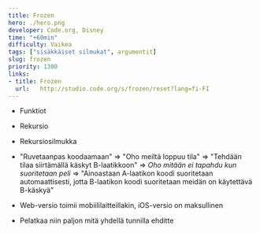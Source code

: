 ```yaml
---
title: Frozen
hero: ./hero.png
developer: Code.org, Disney
time: "+60min"
difficulty: Vaikea
tags: ["sisäkkäiset silmukat", argumentit]
slug: frozen
priority: 1300
links:
- title: Frozen
  url:   http://studio.code.org/s/frozen/reset?lang=fi-FI
---
```


- Funktiot
- Rekursio
- Rekursiosilmukka
- "Ruvetaanpas koodaamaan" => "Oho meiltä loppuu tila" => "Tehdään tilaa siirtämällä käskyt B-laatikkoon" => *Oho mitään ei tapahdu kun suoritetaan peli* => "Ainoastaan A-laatikon koodi suoritetaan automaattisesti, jotta B-laatikon koodi suoritetaan meidän on käytettävä B-käskyä"

- Web-versio toimii mobiililaitteillakin, iOS-versio on maksullinen
- Pelatkaa niin paljon mitä yhdellä tunnilla ehditte
